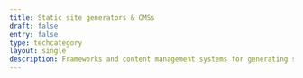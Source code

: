 ```yaml
---
title: Static site generators & CMSs
draft: false
entry: false
type: techcategory
layout: single
description: Frameworks and content management systems for generating statically hosted websites
---
```

